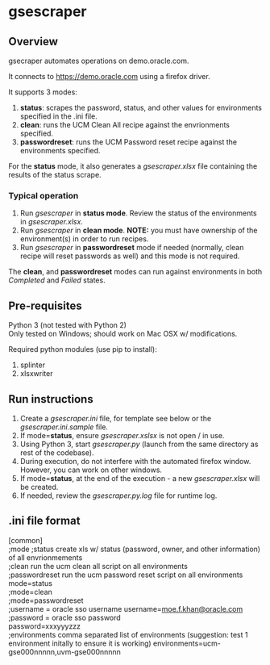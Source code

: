 # gsescraper

## Overview

gsecraper automates operations on demo.oracle.com.  

It connects to https://demo.oracle.com using a firefox driver.  

It supports 3 modes:  

1. **status**: scrapes the password, status, and other values for environments specified in the .ini file. 
1. **clean**: runs the UCM Clean All recipe against the envrionments specified. 
1. **passwordreset**: runs the UCM Password reset recipe against the environments specified.  

For the **status** mode, it also generates a *gsescraper.xlsx* file containing the results of the status scrape. 

### Typical operation

1. Run *gsescraper* in **status mode**. Review the status of the environments in *gsescraper.xlsx*. 
1. Run *gsescraper* in **clean mode**. **NOTE:** you must have ownership of the environment(s) in order to run recipes. 
1. Run *gsescraper* in **passwordreset** mode if needed (normally, clean recipe will reset passwords as well) and this mode is not required. 

The **clean**, and **passwordreset** modes can run against environments in both *Completed* and *Failed* states. 
 
## Pre-requisites

Python 3 (not tested with Python 2)    
Only tested on Windows; should work on Mac OSX w/ modifications. 

Required python modules (use pip to install):  

1. splinter
2. xlsxwriter

## Run instructions

1. Create a *gsescraper.ini* file, for template see below or the *gsescraper.ini.sample* file.
1. If mode=**status**, ensure *gsescraper.xslsx* is not open / in use. 
1. Using Python 3, start *gsescraper.py* (launch from the same directory as rest of the codebase).
1. During execution, do not interfere with the automated firefox window. However, you can work on other windows. 
1. If mode=**status**, at the end of the execution - a new *gsescraper.xlsx* will be created. 
1. If needed, review the *gsescraper.py.log* file for runtime log. 

## .ini file format

[common]  
;mode 
;status        create xls w/ status (password, owner, and other information) of all envrionmements  
;clean         run the ucm clean all  script on all environments  
;passwordreset run the ucm password reset script on all environments  
mode=status  
;mode=clean  
;mode=passwordreset  
;username = oracle sso username
username=moe.f.khan@oracle.com
;password = oracle sso password  
password=xxxyyyzzz  
;environments comma separated list of environments (suggestion: test 1 environment initally to ensure it is working)
environments=ucm-gse000nnnnn,uvm-gse000nnnnn  
